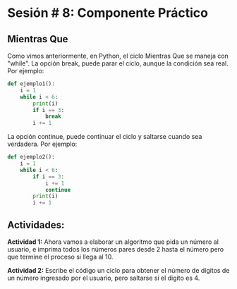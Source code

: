 # Sesión # 8: Componente Práctico

## Mientras Que

Como vimos anteriormente, en Python, el ciclo Mientras Que se maneja con "while". La opción break, puede parar el ciclo, aunque la condición sea real. Por ejemplo:

``` python
def ejemplo1():
    i = 1
    while i < 6:
        print(i)
        if i == 3:
            break
        i += 1 
```

La opción continue, puede continuar el ciclo y saltarse cuando sea verdadera. Por ejemplo:

``` python
def ejemplo2():
    i = 1
    while i < 6:
        if i == 3:
            i += 1 
            continue
        print(i)
        i += 1 
```

## Actividades: 

**Actividad 1:**  Ahora vamos a elaborar un algoritmo que pida un número al usuario, e imprima todos los números pares desde 2 hasta el número pero que termine el proceso si llega al 10.

**Actividad 2:**  Escribe el código un ciclo para obtener el número de dígitos de un número ingresado por el usuario, pero saltarse si el digito es 4.
